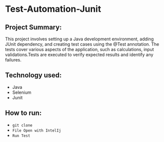 # Test-Automation-Junit

## Project Summary:
This project involves setting up a Java development environment, adding JUnit dependency, and creating test cases using the @Test annotation. The tests cover various aspects of the application, such as calculations, input validations.Tests are executed to verify expected results and identify any failures. 

## Technology used:

- Java
- Selenium
- Junit

## How to run:

- ```git clone ```
- ```File Open with IntelIj```
- ```Run Test```

